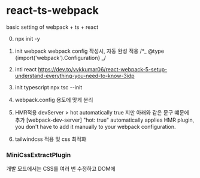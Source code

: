 # react-ts-webpack

basic setting of webpack + ts + react

0. npx init -y

1. init webpack
   webpack config 작성시, 자동 완성 적용
   /\*_ @type {import('webpack').Configuration} _/

2. inti react
   https://dev.to/vvkkumar06/react-webpack-5-setup-understand-everything-you-need-to-know-3idp

3. init typescript
   npx tsc --init

4. webpack.config 용도에 맞게 분리

5. HMR적용
   devServer > hot automatically true 지만 아래와 같은 문구 떄문에 추가
   [webpack-dev-server] "hot: true" automatically applies HMR plugin, you don't have to add it manually to your webpack configuration.

6. tailwindcss 적용 및 css 최적화

### MiniCssExtractPlugin

개발 모드에서는 CSS를 여러 번 수정하고 DOM에 <style> 요소의 코드로 주입하는 것이 훨씬 빨리 작동하므로 "style-loader"를 사용하고, 배포 모드에서는 MiniCssExtractPlugin.loader를 사용
https://yamoo9.gitbook.io/webpack/webpack/webpack-plugins/extract-css-files

### CssMinimizerPlugin

CSS 파일의 코드 최적화(압축)

7. path alias 적용

8. image loader 적용

9. .env file
   dotenv, dotenv-expand: webpack.config.js 에서 환경 변수를 사용하기 위함
   dotenv-webpack: react프로젝트에서 환경 변수를 사용하기 위함

10. add CleanWebpackPlugin
    build시 dist폴더의 초기화를 진행하도록 설정

TODO

1. devtool
   https://webpack.kr/configuration/devtool/#root
   https://victor-log.vercel.app/post/js-file-minimize-with-webpack-mode-optimization-devtool/

2. module federation
   <%= env %>
